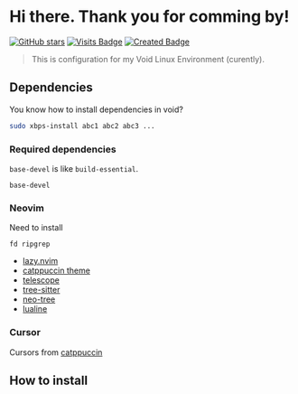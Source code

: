 # Hi there. Thank you for comming by!
[![GitHub stars](https://img.shields.io/github/stars/ledleledle/dotfiles?color=brightgreen)](https://github.com/ledleledle/dotfiles/stargazers)
[![Visits Badge](https://badges.pufler.dev/visits/ledleledle/dotfiles)](https://github.com/ledleledle/dotfiles)
[![Created Badge](https://badges.pufler.dev/created/ledleledle/dotfiles)](https://github.com/ledleledle/dotfiles)

>This is configuration for my Void Linux Environment (curently).

## Dependencies
You know how to install dependencies in void?
```bash
sudo xbps-install abc1 abc2 abc3 ...
```

### Required dependencies
`base-devel` is like `build-essential`.
```
base-devel
```

### Neovim
Need to install
```
fd ripgrep
```

- [lazy.nvim](https://github.com/folke/lazy.nvim)
- [catppuccin theme](https://github.com/catppuccin/nvim)
- [telescope](https://github.com/nvim-telescope/telescope.nvim)
- [tree-sitter](https://github.com/nvim-treesitter/nvim-treesitter/wiki/Installation)
- [neo-tree](https://github.com/nvim-neo-tree/neo-tree.nvim)
- [lualine](https://github.com/nvim-lualine/lualine.nvim)

### Cursor
Cursors from [catppuccin](https://github.com/catppuccin/cursors)

## How to install

<!--
## And thanks to
[![Contributors Display](https://badges.pufler.dev/contributors/ledleledle/dotfiles?size=50&padding=5&perRow=10&bots=true)](https://github.com/ledleledle/dotfiles)
-->
